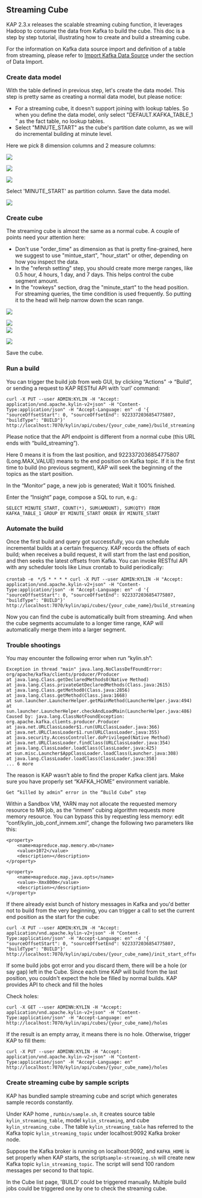 ##  Streaming Cube

KAP 2.3.x releases the scalable streaming cubing function, it leverages Hadoop to consume the data from Kafka to build the cube. This doc is a step by step tutorial, illustrating how to create and build a streaming cube.

For the information on Kafka data source import and definition of a table from streaming, please refer to [Import Kafka Data Source](data_import/kafka_import.en.md) under the section of Data Import.

### Create data model
With the table defined in previous step, let's create the data model. This step is pretty same as creating a normal data model, but please notice:

* For a streaming cube, it doesn't support joining with lookup tables. So when you define the data model, only select "DEFAULT.KAFKA_TABLE_1 " as the fact table, no lookup tables.
* Select "MINUTE_START" as the cube's partition date column, as we will do incremental building at minute level.

Here we pick 8 dimension columns and 2 measure columns:

![](images/g.png)
 	
![](images/h.png)

![](images/i.png)

Select 'MINUTE_START' as partition column. Save the data model.

![](images/j.png)


### Create cube

The streaming cube is almost the same as a normal cube. A couple of points need your attention here:

* Don't use "order\_time" as dimension as that is pretty fine-grained, here we suggest to use "mintue\_start", "hour\_start" or other, depending on how you inspect the data.
* In the "refersh setting" step, you should create more merge ranges, like 0.5 hour, 4 hours, 1 day, and 7 days. This helps control the cube segment amount.
* In the "rowkeys" section, drag the "minute\_start" to the head position. For streaming queries, the time condition is used frequently. So putting it to the head will help narrow down the scan range.

 ![](images/k.png)

 ![](images/l.png)
 ​	
 ![](images/m.png)

 ![](images/n.png)

Save the cube.


### Run a build

You can trigger the build job from web GUI, by clicking “Actions” -> “Build”, or sending a request to KAP RESTful API with ‘curl’ command:

	curl -X PUT --user ADMIN:KYLIN -H "Accept: application/vnd.apache.kylin-v2+json" -H "Content-Type:application/json" -H "Accept-Language: en" -d '{ "sourceOffsetStart": 0, "sourceOffsetEnd": 9223372036854775807, "buildType": "BUILD"}' http://localhost:7070/kylin/api/cubes/{your_cube_name}/build_streaming

Please notice that the API endpoint is different from a normal cube (this URL ends with “build_streaming”).

Here 0 means it is from the last position, and 9223372036854775807 (Long.MAX_VALUE) means to the end position on Kafka topic. If it is the first time to build (no previous segment), KAP will seek the beginning of the topics as the start position.

In the “Monitor” page, a new job is generated; Wait it 100% finished.

Enter the “Insight” page, compose a SQL to run, e.g.:

	SELECT MINUTE_START, COUNT(*), SUM(AMOUNT), SUM(QTY) FROM KAFKA_TABLE_1 GROUP BY MINUTE_START ORDER BY MINUTE_START

### Automate the build


Once the first build and query got successfully, you can schedule incremental builds at a certain frequency. KAP records the offsets of each build; when receives a build request, it will start from the last end position, and then seeks the latest offsets from Kafka. You can invoke RESTful API with any scheduler tools like Linux crontab to build periodically:

    crontab -e　*/5 * * * * curl -X PUT --user ADMIN:KYLIN -H "Accept: application/vnd.apache.kylin-v2+json" -H "Content-Type:application/json" -H "Accept-Language: en" -d '{ "sourceOffsetStart": 0, "sourceOffsetEnd": 9223372036854775807, "buildType": "BUILD"}' http://localhost:7070/kylin/api/cubes/{your_cube_name}/build_streaming

Now you can find the cube is automatically built from streaming. And when the cube segments accumulate to a longer time range, KAP will automatically merge them into a larger segment.

### Trouble shootings

You may encounter the following error when run “kylin.sh”:

    Exception in thread "main" java.lang.NoClassDefFoundError: org/apache/kafka/clients/producer/Producer
    at java.lang.Class.getDeclaredMethods0(Native Method)
    at java.lang.Class.privateGetDeclaredMethods(Class.java:2615)
    at java.lang.Class.getMethod0(Class.java:2856)
    at java.lang.Class.getMethod(Class.java:1668)
    at sun.launcher.LauncherHelper.getMainMethod(LauncherHelper.java:494)
    at sun.launcher.LauncherHelper.checkAndLoadMain(LauncherHelper.java:486)
    Caused by: java.lang.ClassNotFoundException: org.apache.kafka.clients.producer.Producer
    at java.net.URLClassLoader$1.run(URLClassLoader.java:366)
    at java.net.URLClassLoader$1.run(URLClassLoader.java:355)
    at java.security.AccessController.doPrivileged(Native Method)
    at java.net.URLClassLoader.findClass(URLClassLoader.java:354)
    at java.lang.ClassLoader.loadClass(ClassLoader.java:425)
    at sun.misc.Launcher$AppClassLoader.loadClass(Launcher.java:308)
    at java.lang.ClassLoader.loadClass(ClassLoader.java:358)
    ... 6 more


The reason is KAP wasn’t able to find the proper Kafka client jars. Make sure you have properly set “KAFKA_HOME” environment variable.

    Get “killed by admin” error in the “Build Cube” step

Within a Sandbox VM, YARN may not allocate the requested memory resource to MR job, as the “inmem” cubing algorithm requests more memory resource. You can bypass this by requesting less memory: edit “conf/kylin_job_conf_inmem.xml”, change the following two parameters like this:

	<property>
	    <name>mapreduce.map.memory.mb</name>
	    <value>1072</value>
	    <description></description>
	</property>
	
	<property>
	    <name>mapreduce.map.java.opts</name>
	    <value>-Xmx800m</value>
	    <description></description>
	</property>

If there already exist bunch of history messages in Kafka and you'd better not to build from the very beginning, you can trigger a call to set the current end position as the start for the cube:

	curl -X PUT --user ADMIN:KYLIN -H "Accept: application/vnd.apache.kylin-v2+json" -H "Content-Type:application/json" -H "Accept-Language: en" -d '{ "sourceOffsetStart": 0, "sourceOffsetEnd": 9223372036854775807, "buildType": "BUILD"}' http://localhost:7070/kylin/api/cubes/{your_cube_name}/init_start_offsets

If some build jobs got error and you discard them, there will be a hole (or say gap) left in the Cube. Since each time KAP will build from the last position, you couldn't expect the hole be filled by normal builds. KAP provides API to check and fill the holes

Check holes:

	curl -X GET --user ADMINN:KYLIN -H "Accept: application/vnd.apache.kylin-v2+json" -H "Content-Type:application/json" -H "Accept-Language: en" http://localhost:7070/kylin/api/cubes/{your_cube_name}/holes

If the result is an empty array, it means there is no hole. Otherwise, trigger KAP to fill them:

	curl -X PUT --user ADMINN:KYLIN -H "Accept: application/vnd.apache.kylin-v2+json" -H "Content-Type:application/json" -H "Accept-Language: en" http://localhost:7070/kylin/api/cubes/{your_cube_name}/holes


### Create streaming cube by sample scripts

KAP has bundled sample streaming cube and script which generates sample records constantly. 

Under KAP home , run`bin/sample.sh`,  it creates source table `kylin_streaming_table`, model `kylin_streaming`, and cube `kylin_streaming_cube` . The table `kylin_streaming_table` has referred to the Kafka topic `kylin_streaming_topic` under localhost:9092 Kafka broker node.

Suppose the Kafka broker is running on localhost:9092, and `KAFKA_HOME` is set properly when KAP starts, the script`sample-streaming.sh` will create new Kafka topic `kylin_streaming_topic`. The script will send 100 random messages per second to that topic. 

In the Cube list page, 'BUILD' could be triggered manually. Multiple build jobs could be triggered one by one to check the streaming cube. 
